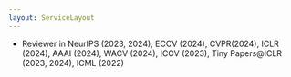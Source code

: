 ```yaml
---
layout: ServiceLayout
---
```


- Reviewer in NeurIPS (2023, 2024), ECCV (2024), CVPR(2024), ICLR (2024), AAAI (2024), WACV (2024), ICCV (2023), Tiny Papers@ICLR (2023, 2024), ICML (2022)
